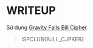 # WRITEUP

Sử dụng [Gravity Falls Bill Cipher](https://www.dcode.fr/gravity-falls-bill-cipher)

> ISPCLUB{BJLL_CJPKER}

